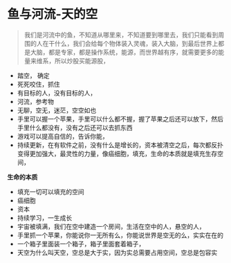 # 鱼与河流-天的空

> 我们是河流中的鱼，不知道从哪里来，不知道要到哪里去，我们只能看到周围的人在干什么，我们会给每个物体装入灵魂，装入大脑，到最后世界上都是大脑，都是专家，都是操作系统，能源，而世界越有序，就需要更多的能量来维系，所以炒股买能源股，

* 踏空， 确定
* 死死咬住，抓住
* 有目标的人，没有目标的人，
* 河流，参考物
* 无聊，空无，迷茫，空空如也
* 手里可以握一个苹果，手里可以什么都不握，握了苹果之后还可以放下，然后手里什么都没有，没有之后还可以去抓东西
* 游戏可以提高自信的，告诉你能，
* 持续更新，在有软件之前，没有什么是增长的，资本被清空之后，每次都反扑变得更加强大，最灵性的力量，像癌细胞，填充，生命的本质就是填充生存空间，

**生命的本质**

* 填充一切可以填充的空间
* 癌细胞
* 资本
* 持续学习，一生成长
* 宇宙被填满，我们在空中建造一个房间，生活在空中的人，悬空的人，
* 手里抓一个苹果，你能说你一无所有么，你能说世界是空无的么，实实在在的
* 一个箱子里面装一个箱子，箱子里面套着箱子，
* 天空为什么叫天空，空总是大于实，因为实总需要占用空间，空总是包容实


